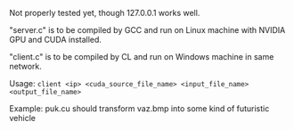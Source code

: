 Not properly tested yet, though 127.0.0.1 works well.

"server.c" is to be compiled by GCC and run on Linux machine with NVIDIA GPU and CUDA installed.

"client.c" is to be compiled by CL and run on Windows machine in same network.

Usage: `client <ip> <cuda_source_file_name> <input_file_name> <output_file_name>`

Example: puk.cu should transform vaz.bmp into some kind of futuristic vehicle
